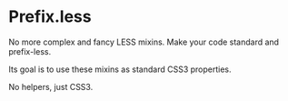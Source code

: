 Prefix.less
===========

No more complex and fancy LESS mixins. Make your code standard and prefix-less. 

Its goal is to use these mixins as standard CSS3 properties. 

No helpers, just CSS3.